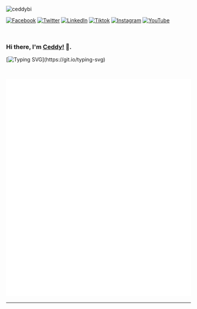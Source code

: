 <p align="left"> <img src="https://komarev.com/ghpvc/?username=ceddybi" alt="ceddybi" /> </p>

[![Facebook](https://img.shields.io/badge/Facebook-100000.svg?&style=flat-square&logo=facebook&logoColor=white)](https://facebook.com/ceddymuhoza) 
[![Twitter](https://img.shields.io/badge/Twitter-100000.svg?&style=flat-square&logo=twitter&logoColor=white)](https://twitter.com/ceddymuhoza) 
[![LinkedIn](https://img.shields.io/badge/LinkedIn-100000.svg?&style=flat-square&logo=linkedin&logoColor=white)](https://linkedin.com/in/ceddymuhoza) 
[![Tiktok](https://img.shields.io/badge/TikTok-100000.svg?&style=flat-square&logo=tiktok&logoColor=white)](https://www.tiktok.com/@ceddymuhoza)
[![Instagram](https://img.shields.io/badge/Instagram-100000.svg?&style=flat-square&logo=instagram&logoColor=white)](https://www.instagram.com/ceddymuhoza/)
[![YouTube](https://img.shields.io/badge/YouTube-100000.svg?&style=flat-square&logo=youtube&logoColor=white)](https://www.youtube.com/channel/UCauKqhtEg9omUbz__rn_Pgg)

<br/>

### Hi there, I'm [Ceddy!](https://2021.ceddy.org) 👋.

[![Typing SVG](https://readme-typing-svg.herokuapp.com?font=roboto&color=016EEA&size=30&width=500&lines=Nice+to+git+meet+you...;Open-Source+Developer+❤️❤️❤️;ML+Web+and+Physics!)](https://git.io/typing-svg)


<br />

![Metrics](https://github.com/ceddybi/ceddybi/blob/master/github-metrics.svg)

*************
